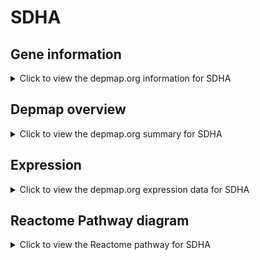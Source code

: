<h1>SDHA</h1>

<h2>Gene information</h2>
<details>
  <summary>Click to view the depmap.org information for SDHA</summary>
  <p><a href="https://depmap.org/portal/gene/SDHA?tab=about" target="_BLANK">Open page in a new tab...</a></p>
  <iframe src="https://depmap.org/portal/gene/SDHA?tab=about" style="border:none;width:100%;height:800px"></iframe>
</details>

<h2>Depmap overview</h2>
<details>
  <summary>Click to view the depmap.org summary for SDHA</summary>
  <p><a href="https://depmap.org/portal/gene/SDHA?tab=overview" target="_BLANK">Open page in a new tab...</a></p>
  <iframe src="https://depmap.org/portal/gene/SDHA?tab=overview" style="border:none;width:100%;height:800px"></iframe>
</details>

<h2>Expression</h2>
<details>
  <summary>Click to view the depmap.org expression data for SDHA</summary>
  <p><a href="https://depmap.org/portal/gene/SDHA?tab=characterization" target="_BLANK">Open page in a new tab...</a></p>
  <iframe src="https://depmap.org/portal/gene/SDHA?tab=characterization" style="border:none;width:100%;height:800px"></iframe>
</details>



<h2>Reactome Pathway diagram</h2>
<details>
  <summary>Click to view the Reactome pathway for SDHA</summary>
  <p><a href="https://reactome.org/PathwayBrowser/#/R-HSA-71403" target="_BLANK">Open page in a new tab...</a></p>
  <p>Citric acid cycle (TCA cycle)</p>
<iframe src="https://reactome.org/PathwayBrowser/#/R-HSA-71403" style="border:none;width:100%;height:800px"></iframe>
</details>



